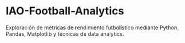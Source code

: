 # IAO-Football-Analytics
Exploración de métricas de rendimiento futbolístico mediante Python, Pandas, Matplotlib y técnicas de data analytics.
